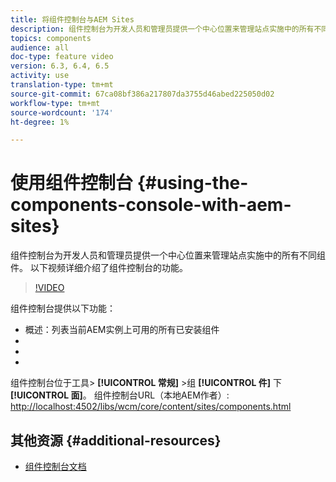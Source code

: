 ```yaml
---
title: 将组件控制台与AEM Sites
description: 组件控制台为开发人员和管理员提供一个中心位置来管理站点实施中的所有不同组件。 以下视频详细介绍了组件控制台的功能。
topics: components
audience: all
doc-type: feature video
version: 6.3, 6.4, 6.5
activity: use
translation-type: tm+mt
source-git-commit: 67ca08bf386a217807da3755d46abed225050d02
workflow-type: tm+mt
source-wordcount: '174'
ht-degree: 1%

---
```



# 使用组件控制台 {#using-the-components-console-with-aem-sites}

组件控制台为开发人员和管理员提供一个中心位置来管理站点实施中的所有不同组件。 以下视频详细介绍了组件控制台的功能。

>[!VIDEO](https://video.tv.adobe.com/v/17417/?quality=9&learn=on)

组件控制台提供以下功能：

* 概述：列表当前AEM实例上可用的所有已安装组件
* [!UICONTROL 属性]:显示元数据，如组件的标题、组和说明
* [!UICONTROL 策略]:显示给定组件的所有现有策略以及关联的模板
* [!UICONTROL 实时使用情况]:显示包含该组件的页面列表

组件控制台位于工具> **[!UICONTROL 常规]** >组 **[!UICONTROL 件]** 下 **[!UICONTROL 面]**。
组件控制台URL（本地AEM作者）: [http://localhost:4502/libs/wcm/core/content/sites/components.html](http://localhost:4502/libs/wcm/core/content/sites/components.html)

## 其他资源 {#additional-resources}

* [组件控制台文档](https://helpx.adobe.com/experience-manager/6-5/sites/authoring/using/default-components-console.html)
